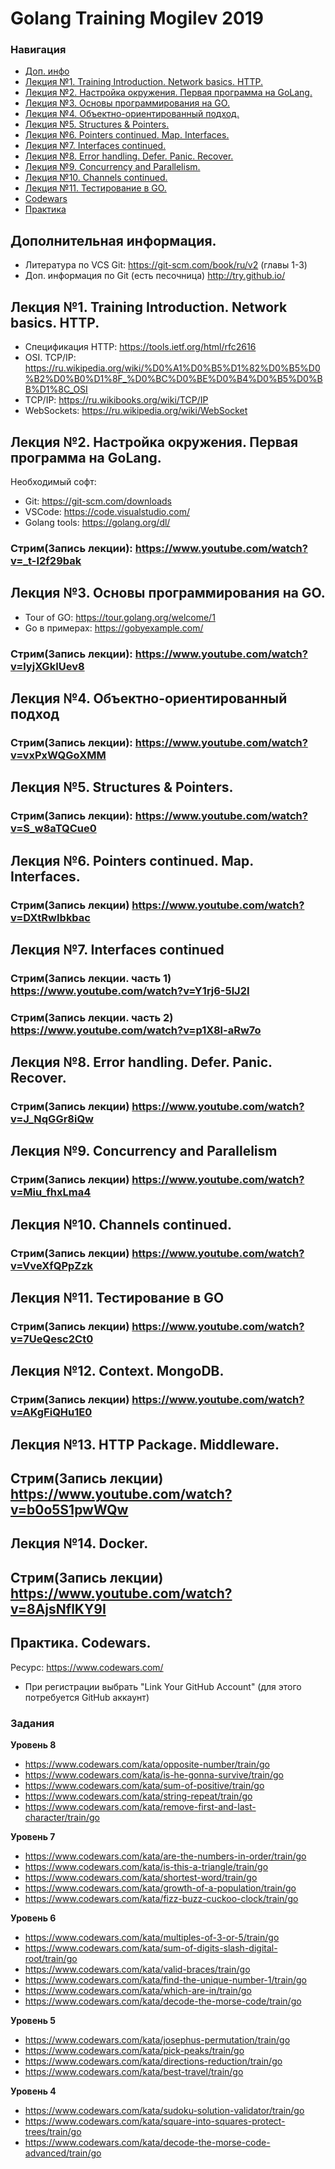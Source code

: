 # Golang Training Mogilev 2019
### Навигация
- [Доп. инфо](https://github.com/GolangCrew/training/#%D0%B4%D0%BE%D0%BF%D0%BE%D0%BB%D0%BD%D0%B8%D1%82%D0%B5%D0%BB%D1%8C%D0%BD%D0%B0%D1%8F-%D0%B8%D0%BD%D1%84%D0%BE%D1%80%D0%BC%D0%B0%D1%86%D0%B8%D1%8F)
- [Лекция №1. Training Introduction. Network basics. HTTP.](https://github.com/GolangCrew/training/#%D0%BB%D0%B5%D0%BA%D1%86%D0%B8%D1%8F-1-training-introduction-network-basics-http)
- [Лекция №2. Настройка окружения. Первая программа на GoLang.](https://github.com/GolangCrew/training/#%D0%BB%D0%B5%D0%BA%D1%86%D0%B8%D1%8F-2-%D0%BD%D0%B0%D1%81%D1%82%D1%80%D0%BE%D0%B9%D0%BA%D0%B0-%D0%BE%D0%BA%D1%80%D1%83%D0%B6%D0%B5%D0%BD%D0%B8%D1%8F-%D0%BF%D0%B5%D1%80%D0%B2%D0%B0%D1%8F-%D0%BF%D1%80%D0%BE%D0%B3%D1%80%D0%B0%D0%BC%D0%BC%D0%B0-%D0%BD%D0%B0-golang)
- [Лекция №3. Основы программирования на GO.](https://github.com/GolangCrew/training#%D0%BB%D0%B5%D0%BA%D1%86%D0%B8%D1%8F-3-%D0%BE%D1%81%D0%BD%D0%BE%D0%B2%D1%8B-%D0%BF%D1%80%D0%BE%D0%B3%D1%80%D0%B0%D0%BC%D0%BC%D0%B8%D1%80%D0%BE%D0%B2%D0%B0%D0%BD%D0%B8%D1%8F-%D0%BD%D0%B0-go)
- [Лекция №4. Объектно-ориентированный подход.](https://github.com/GolangCrew/training#%D0%BB%D0%B5%D0%BA%D1%86%D0%B8%D1%8F-4-%D0%BE%D0%B1%D1%8A%D0%B5%D0%BA%D1%82%D0%BD%D0%BE-%D0%BE%D1%80%D0%B8%D0%B5%D0%BD%D1%82%D0%B8%D1%80%D0%BE%D0%B2%D0%B0%D0%BD%D0%BD%D1%8B%D0%B9-%D0%BF%D0%BE%D0%B4%D1%85%D0%BE%D0%B4)
- [Лекция №5. Structures & Pointers.](https://github.com/GolangCrew/training#%D0%BB%D0%B5%D0%BA%D1%86%D0%B8%D1%8F-5-structures--pointers)
- [Лекция №6. Pointers continued. Map. Interfaces.](https://github.com/GolangCrew/training#%D0%BB%D0%B5%D0%BA%D1%86%D0%B8%D1%8F-6)
- [Лекция №7. Interfaces continued.](https://github.com/GolangCrew/training#%D0%BB%D0%B5%D0%BA%D1%86%D0%B8%D1%8F-7)
- [Лекция №8. Error handling. Defer. Panic. Recover.](https://github.com/GolangCrew/training/#%D0%BB%D0%B5%D0%BA%D1%86%D0%B8%D1%8F-8-error-handling-defer-panic-recover)
- [Лекция №9. Concurrency and Parallelism.](https://github.com/GolangCrew/training/#%D0%BB%D0%B5%D0%BA%D1%86%D0%B8%D1%8F-9-concurrency-and-parallelism)
- [Лекция №10. Channels continued.](https://github.com/GolangCrew/training/#%D0%BB%D0%B5%D0%BA%D1%86%D0%B8%D1%8F-10-channels-continued)
- [Лекция №11. Тестирование в GO.](https://github.com/GolangCrew/training/#%D0%BB%D0%B5%D0%BA%D1%86%D0%B8%D1%8F-11-%D1%82%D0%B5%D1%81%D1%82%D0%B8%D1%80%D0%BE%D0%B2%D0%B0%D0%BD%D0%B8%D0%B5-%D0%B2-go)
- [Codewars](https://github.com/GolangCrew/training/#%D0%BF%D1%80%D0%B0%D0%BA%D1%82%D0%B8%D0%BA%D0%B0-codewars)
- [Практика](https://github.com/GolangCrew/training/tree/master/practice)
## Дополнительная информация.
- Литература по VCS Git: https://git-scm.com/book/ru/v2 (главы 1-3)
- Доп. информация по Git (есть песочница) http://try.github.io/

## Лекция №1. Training Introduction. Network basics. HTTP.
- Спецификация HTTP: https://tools.ietf.org/html/rfc2616
- OSI. TCP/IP: https://ru.wikipedia.org/wiki/%D0%A1%D0%B5%D1%82%D0%B5%D0%B2%D0%B0%D1%8F_%D0%BC%D0%BE%D0%B4%D0%B5%D0%BB%D1%8C_OSI
- TCP/IP: https://ru.wikibooks.org/wiki/TCP/IP
- WebSockets: https://ru.wikipedia.org/wiki/WebSocket

## Лекция №2. Настройка окружения. Первая программа на GoLang.
Необходимый софт:
- Git: https://git-scm.com/downloads
- VSCode: https://code.visualstudio.com/
- Golang tools: https://golang.org/dl/

### Стрим(Запись лекции): https://www.youtube.com/watch?v=_t-I2f29bak

## Лекция №3. Основы программирования на GO.

- Tour of GO: https://tour.golang.org/welcome/1
- Go в примерах:  https://gobyexample.com/

### Стрим(Запись лекции): https://www.youtube.com/watch?v=lyjXGkIUev8

## Лекция №4. Объектно-ориентированный подход 

### Стрим(Запись лекции): https://www.youtube.com/watch?v=vxPxWQGoXMM

## Лекция №5. Structures & Pointers.

### Стрим(Запись лекции): https://www.youtube.com/watch?v=S_w8aTQCue0

## Лекция №6. Pointers continued. Map. Interfaces.

### Стрим(Запись лекции) https://www.youtube.com/watch?v=DXtRwIbkbac

## Лекция №7. Interfaces continued

### Стрим(Запись лекции. часть 1) https://www.youtube.com/watch?v=Y1rj6-5lJ2I
### Стрим(Запись лекции. часть 2) https://www.youtube.com/watch?v=p1X8l-aRw7o

## Лекция №8. Error handling. Defer. Panic. Recover.

### Стрим(Запись лекции) https://www.youtube.com/watch?v=J_NqGGr8iQw

## Лекция №9. Concurrency and Parallelism

### Стрим(Запись лекции) https://www.youtube.com/watch?v=Miu_fhxLma4

## Лекция №10. Channels continued.

### Стрим(Запись лекции) https://www.youtube.com/watch?v=VveXfQPpZzk

## Лекция №11. Тестирование в GO

### Стрим(Запись лекции) https://www.youtube.com/watch?v=7UeQesc2Ct0

## Лекция №12. Context. MongoDB.

### Стрим(Запись лекции) https://www.youtube.com/watch?v=AKgFiQHu1E0

## Лекция №13. HTTP Package. Middleware.

## Стрим(Запись лекции) https://www.youtube.com/watch?v=b0o5S1pwWQw

## Лекция №14. Docker.

## Стрим(Запись лекции) https://www.youtube.com/watch?v=8AjsNflKY9I


## Практика. Codewars.
Ресурс: https://www.codewars.com/
- При регистрации выбрать "Link Your GitHub Account" (для этого потребуется GitHub аккаунт)

### Задания

**Уровень 8**
- https://www.codewars.com/kata/opposite-number/train/go
- https://www.codewars.com/kata/is-he-gonna-survive/train/go
- https://www.codewars.com/kata/sum-of-positive/train/go
- https://www.codewars.com/kata/string-repeat/train/go
- https://www.codewars.com/kata/remove-first-and-last-character/train/go

**Уровень 7**
- https://www.codewars.com/kata/are-the-numbers-in-order/train/go
- https://www.codewars.com/kata/is-this-a-triangle/train/go
- https://www.codewars.com/kata/shortest-word/train/go
- https://www.codewars.com/kata/growth-of-a-population/train/go
- https://www.codewars.com/kata/fizz-buzz-cuckoo-clock/train/go

**Уровень 6**
- https://www.codewars.com/kata/multiples-of-3-or-5/train/go
- https://www.codewars.com/kata/sum-of-digits-slash-digital-root/train/go
- https://www.codewars.com/kata/valid-braces/train/go
- https://www.codewars.com/kata/find-the-unique-number-1/train/go
- https://www.codewars.com/kata/which-are-in/train/go
- https://www.codewars.com/kata/decode-the-morse-code/train/go

**Уровень 5**
- https://www.codewars.com/kata/josephus-permutation/train/go
- https://www.codewars.com/kata/pick-peaks/train/go
- https://www.codewars.com/kata/directions-reduction/train/go
- https://www.codewars.com/kata/best-travel/train/go

**Уровень 4**
- https://www.codewars.com/kata/sudoku-solution-validator/train/go
- https://www.codewars.com/kata/square-into-squares-protect-trees/train/go
- https://www.codewars.com/kata/decode-the-morse-code-advanced/train/go
